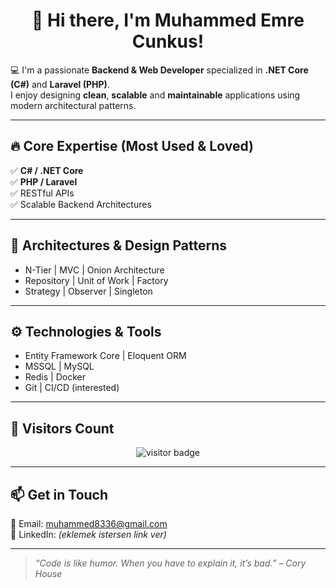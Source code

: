 <h1 align="center">👋 Hi there, I'm Muhammed Emre Cunkus!</h1>

💻 I'm a passionate **Backend & Web Developer** specialized in **.NET Core (C#)** and **Laravel (PHP)**.  
I enjoy designing **clean**, **scalable** and **maintainable** applications using modern architectural patterns.

---

## 🔥 Core Expertise (Most Used & Loved)
✅ **C# / .NET Core**  
✅ **PHP / Laravel**  
✅ RESTful APIs  
✅ Scalable Backend Architectures  

---

## 🧠 Architectures & Design Patterns
- N-Tier | MVC | Onion Architecture
- Repository | Unit of Work | Factory
- Strategy | Observer | Singleton

---

## ⚙️ Technologies & Tools
- Entity Framework Core | Eloquent ORM  
- MSSQL | MySQL  
- Redis | Docker  
- Git | CI/CD (interested)

---

## 👀 Visitors Count
<p align="center">
  <img src="https://komarev.com/ghpvc/?username=KULLANICI_ADIN&label=Profile%20Views&color=blue&style=flat" alt="visitor badge"/>
</p>

---

## 📫 Get in Touch
📧 Email: muhammed8336@gmail.com  
💼 LinkedIn: *(eklemek istersen link ver)*

---

> _“Code is like humor. When you have to explain it, it’s bad.” – Cory House_
